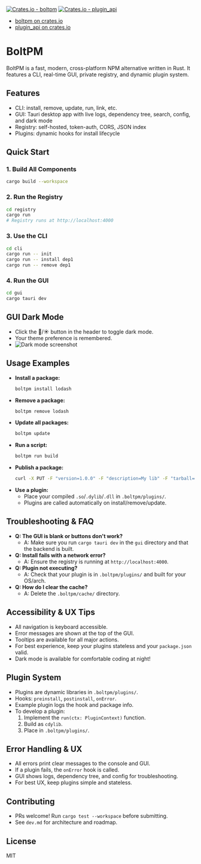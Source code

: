 [![Crates.io - boltpm](https://img.shields.io/crates/v/boltpm.svg)](https://crates.io/crates/boltpm)
[![Crates.io - plugin_api](https://img.shields.io/crates/v/plugin_api.svg)](https://crates.io/crates/plugin_api)

- [boltpm on crates.io](https://crates.io/crates/boltpm)
- [plugin_api on crates.io](https://crates.io/crates/plugin_api)

# BoltPM

BoltPM is a fast, modern, cross-platform NPM alternative written in Rust. It features a CLI, real-time GUI, private registry, and dynamic plugin system.

## Features
- CLI: install, remove, update, run, link, etc.
- GUI: Tauri desktop app with live logs, dependency tree, search, config, and dark mode
- Registry: self-hosted, token-auth, CORS, JSON index
- Plugins: dynamic hooks for install lifecycle

## Quick Start

### 1. Build All Components
```sh
cargo build --workspace
```

### 2. Run the Registry
```sh
cd registry
cargo run
# Registry runs at http://localhost:4000
```

### 3. Use the CLI
```sh
cd cli
cargo run -- init
cargo run -- install dep1
cargo run -- remove dep1
```

### 4. Run the GUI
```sh
cd gui
cargo tauri dev
```

## GUI Dark Mode
- Click the 🌙/☀️ button in the header to toggle dark mode.
- Your theme preference is remembered.
- ![Dark mode screenshot](docs/darkmode.png) <!-- Add screenshot here -->

## Usage Examples

- **Install a package:**
  ```sh
  boltpm install lodash
  ```
- **Remove a package:**
  ```sh
  boltpm remove lodash
  ```
- **Update all packages:**
  ```sh
  boltpm update
  ```
- **Run a script:**
  ```sh
  boltpm run build
  ```
- **Publish a package:**
  ```sh
  curl -X PUT -F "version=1.0.0" -F "description=My lib" -F "tarball=@package.tgz" http://localhost:4000/v1/mylib/
  ```
- **Use a plugin:**
  - Place your compiled `.so`/`.dylib`/`.dll` in `.boltpm/plugins/`.
  - Plugins are called automatically on install/remove/update.

## Troubleshooting & FAQ

- **Q: The GUI is blank or buttons don't work?**
  - A: Make sure you run `cargo tauri dev` in the `gui` directory and that the backend is built.
- **Q: Install fails with a network error?**
  - A: Ensure the registry is running at `http://localhost:4000`.
- **Q: Plugin not executing?**
  - A: Check that your plugin is in `.boltpm/plugins/` and built for your OS/arch.
- **Q: How do I clear the cache?**
  - A: Delete the `.boltpm/cache/` directory.

## Accessibility & UX Tips
- All navigation is keyboard accessible.
- Error messages are shown at the top of the GUI.
- Tooltips are available for all major actions.
- For best experience, keep your plugins stateless and your `package.json` valid.
- Dark mode is available for comfortable coding at night!

## Plugin System
- Plugins are dynamic libraries in `.boltpm/plugins/`.
- Hooks: `preinstall`, `postinstall`, `onError`.
- Example plugin logs the hook and package info.
- To develop a plugin:
  1. Implement the `run(ctx: PluginContext)` function.
  2. Build as `cdylib`.
  3. Place in `.boltpm/plugins/`.

## Error Handling & UX
- All errors print clear messages to the console and GUI.
- If a plugin fails, the `onError` hook is called.
- GUI shows logs, dependency tree, and config for troubleshooting.
- For best UX, keep plugins simple and stateless.

## Contributing
- PRs welcome! Run `cargo test --workspace` before submitting.
- See `dev.md` for architecture and roadmap.

## License
MIT
